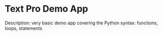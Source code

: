# Text Pro Demo App
Description: very basic demo app covering the Python syntax: functions, loops, statements